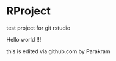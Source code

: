 # RProject
test project for git rstudio


Hello world !!!

this is edited via github.com by Parakram

